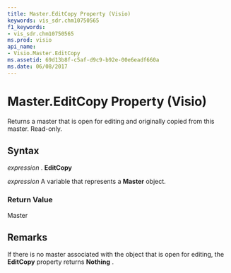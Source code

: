 ```yaml
---
title: Master.EditCopy Property (Visio)
keywords: vis_sdr.chm10750565
f1_keywords:
- vis_sdr.chm10750565
ms.prod: visio
api_name:
- Visio.Master.EditCopy
ms.assetid: 69d13b8f-c5af-d9c9-b92e-00e6eadf660a
ms.date: 06/08/2017
---
```



# Master.EditCopy Property (Visio)

Returns a master that is open for editing and originally copied from this master. Read-only.


## Syntax

 _expression_ . **EditCopy**

 _expression_ A variable that represents a **Master** object.


### Return Value

Master


## Remarks

If there is no master associated with the object that is open for editing, the **EditCopy** property returns **Nothing** .


